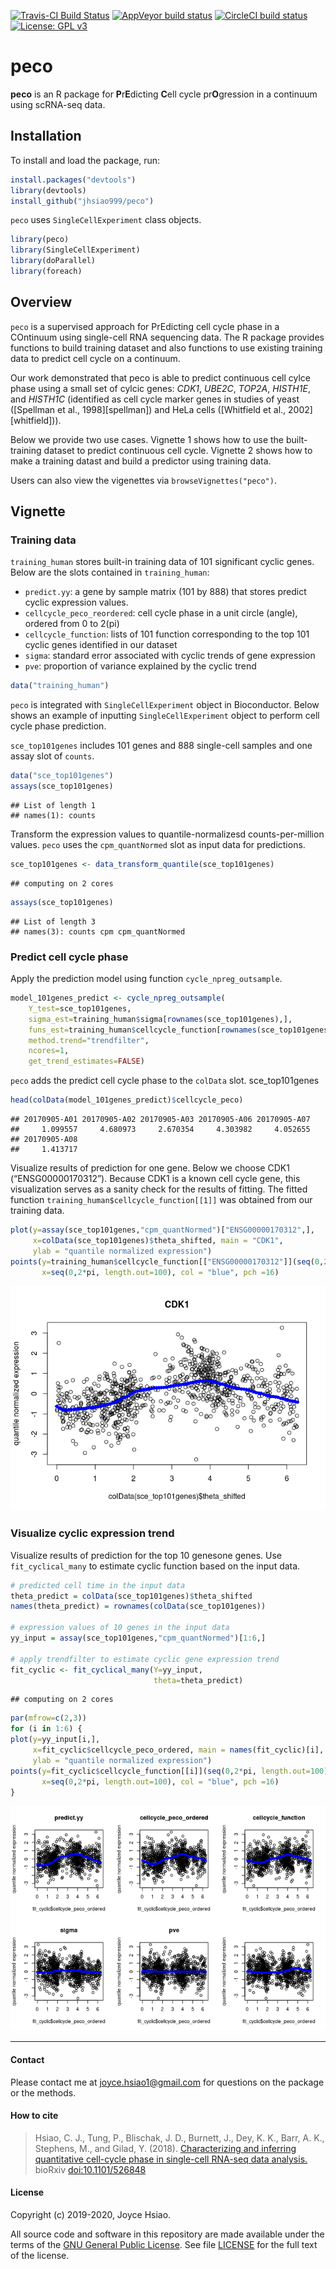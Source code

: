 [![Travis-CI Build
Status](https://travis-ci.com/jhsiao999/peco.svg?branch=master)](https://travis-ci.com/jhsiao999/peco)
[![AppVeyor build
status](https://ci.appveyor.com/api/projects/status/github/jhsiao999/peco?branch=master&svg=true)](https://ci.appveyor.com/project/jhsiao999/peco)
[![CircleCI build
status](https://circleci.com/gh/jhsiao999/peco.svg?style=svg)](https://circleci.com/gh/jhsiao999/peco)
[![License: GPL
v3](https://img.shields.io/badge/License-GPL%20v3-blue.svg)](http://www.gnu.org/licenses/gpl-3.0)

# peco

**peco** is an R package for **P**r**E**dicting **C**ell cycle
pr**O**gression in a continuum using scRNA-seq data.

## Installation

To install and load the package, run:

``` r
install.packages("devtools")
library(devtools)
install_github("jhsiao999/peco")
```

`peco` uses `SingleCellExperiment` class objects.

``` r
library(peco)
library(SingleCellExperiment)
library(doParallel)
library(foreach)
```

## Overview

`peco` is a supervised approach for PrEdicting cell cycle phase in a
COntinuum using single-cell RNA sequencing data. The R package provides
functions to build training dataset and also functions to use existing
training data to predict cell cycle on a continuum.

Our work demonstrated that peco is able to predict continuous cell cylce
phase using a small set of cylcic genes: *CDK1*, *UBE2C*, *TOP2A*,
*HISTH1E*, and *HISTH1C* (identified as cell cycle marker genes in
studies of yeast (\[Spellman et al., 1998\]\[spellman\]) and HeLa cells
(\[Whitfield et al., 2002\]\[whitfield\])).

Below we provide two use cases. Vignette 1 shows how to use the
built-training dataset to predict continuous cell cycle. Vignette 2
shows how to make a training datast and build a predictor using training
data.

Users can also view the vigenettes via `browseVignettes("peco")`.

## Vignette

### Training data

`training_human` stores built-in training data of 101 significant cyclic
genes. Below are the slots contained in `training_human`:

  - `predict.yy`: a gene by sample matrix (101 by 888) that stores
    predict cyclic expression values.
  - `cellcycle_peco_reordered`: cell cycle phase in a unit circle
    (angle), ordered from 0 to 2\(pi\)
  - `cellcycle_function`: lists of 101 function corresponding to the top
    101 cyclic genes identified in our dataset
  - `sigma`: standard error associated with cyclic trends of gene
    expression
  - `pve`: proportion of variance explained by the cyclic trend

<!-- end list -->

``` r
data("training_human")
```

`peco` is integrated with `SingleCellExperiment` object in Bioconductor.
Below shows an example of inputting `SingleCellExperiment` object to
perform cell cycle phase prediction.

`sce_top101genes` includes 101 genes and 888 single-cell samples and one
assay slot of `counts`.

``` r
data("sce_top101genes")
assays(sce_top101genes)
```

    ## List of length 1
    ## names(1): counts

Transform the expression values to quantile-normalizesd
counts-per-million values. `peco` uses the `cpm_quantNormed` slot as
input data for predictions.

``` r
sce_top101genes <- data_transform_quantile(sce_top101genes)
```

    ## computing on 2 cores

``` r
assays(sce_top101genes)
```

    ## List of length 3
    ## names(3): counts cpm cpm_quantNormed

### Predict cell cycle phase

Apply the prediction model using function `cycle_npreg_outsample`.

``` r
model_101genes_predict <- cycle_npreg_outsample(
    Y_test=sce_top101genes,
    sigma_est=training_human$sigma[rownames(sce_top101genes),],
    funs_est=training_human$cellcycle_function[rownames(sce_top101genes)],
    method.trend="trendfilter",
    ncores=1,
    get_trend_estimates=FALSE)
```

`peco` adds the predict cell cycle phase to the `colData` slot.
sce\_top101genes

``` r
head(colData(model_101genes_predict)$cellcycle_peco)
```

    ## 20170905-A01 20170905-A02 20170905-A03 20170905-A06 20170905-A07 
    ##     1.099557     4.680973     2.670354     4.303982     4.052655 
    ## 20170905-A08 
    ##     1.413717

Visualize results of prediction for one gene. Below we choose CDK1
(“ENSG00000170312”). Because CDK1 is a known cell cycle gene, this
visualization serves as a sanity check for the results of fitting. The
fitted function `training_human$cellcycle_function[[1]]` was obtained
from our training data.

``` r
plot(y=assay(sce_top101genes,"cpm_quantNormed")["ENSG00000170312",],
     x=colData(sce_top101genes)$theta_shifted, main = "CDK1",
     ylab = "quantile normalized expression")
points(y=training_human$cellcycle_function[["ENSG00000170312"]](seq(0,2*pi, length.out=100)),
       x=seq(0,2*pi, length.out=100), col = "blue", pch =16)
```

![](README_files/figure-gfm/unnamed-chunk-7-1.png)<!-- -->

### Visualize cyclic expression trend

Visualize results of prediction for the top 10 genesone genes. Use
`fit_cyclical_many` to estimate cyclic function based on the input data.

``` r
# predicted cell time in the input data
theta_predict = colData(sce_top101genes)$theta_shifted
names(theta_predict) = rownames(colData(sce_top101genes))

# expression values of 10 genes in the input data
yy_input = assay(sce_top101genes,"cpm_quantNormed")[1:6,]

# apply trendfilter to estimate cyclic gene expression trend
fit_cyclic <- fit_cyclical_many(Y=yy_input, 
                                theta=theta_predict)
```

    ## computing on 2 cores

``` r
par(mfrow=c(2,3))
for (i in 1:6) {
plot(y=yy_input[i,],
     x=fit_cyclic$cellcycle_peco_ordered, main = names(fit_cyclic)[i],
     ylab = "quantile normalized expression")
points(y=fit_cyclic$cellcycle_function[[i]](seq(0,2*pi, length.out=100)),
       x=seq(0,2*pi, length.out=100), col = "blue", pch =16)
}
```

![](README_files/figure-gfm/unnamed-chunk-8-1.png)<!-- -->

-----

#### Contact

Please contact me at [joyce.hsiao1@gmail.com](joyce.hsiao1@gmail.com)
for questions on the package or the methods.

#### How to cite

> Hsiao, C. J., Tung, P., Blischak, J. D., Burnett, J., Dey, K. K.,
> Barr, A. K., Stephens, M., and Gilad, Y. (2018). [Characterizing and
> inferring quantitative cell-cycle phase in single-cell RNA-seq data
> analysis.](https://doi.org/10.1101/526848) bioRxiv
> <doi:10.1101/526848>

#### License

Copyright (c) 2019-2020, Joyce Hsiao.

All source code and software in this repository are made available under
the terms of the [GNU General Public
License](https://www.gnu.org/licenses/gpl-3.0.en.html). See file
[LICENSE](LICENSE) for the full text of the license.
